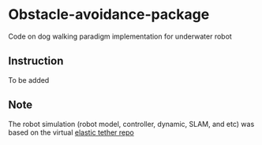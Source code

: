 # Obstacle-avoidance-package
Code on dog walking paradigm implementation for underwater robot 
## Instruction
To be added

## Note
The robot simulation (robot model, controller, dynamic, SLAM, and etc) was based on the virtual [elastic tether repo](https://github.com/drunkbot/CAVES-simulation/tree/master) 
